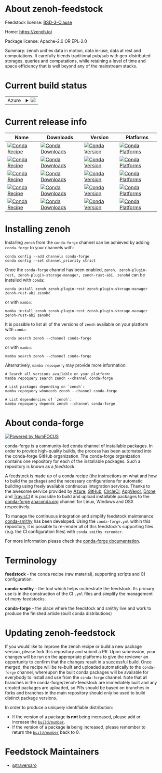 About zenoh-feedstock
=====================

Feedstock license: [BSD-3-Clause](https://github.com/conda-forge/zenoh-feedstock/blob/main/LICENSE.txt)

Home: https://zenoh.io/

Package license: Apache-2.0 OR EPL-2.0

Summary: zenoh unifies data in motion, data in-use, data at rest and computations. It carefully blends traditional pub/sub with geo-distributed storages, queries and computations, while retaining a level of time and space efficiency that is well beyond any of the mainstream stacks.

Current build status
====================


<table>
    
  <tr>
    <td>Azure</td>
    <td>
      <details>
        <summary>
          <a href="https://dev.azure.com/conda-forge/feedstock-builds/_build/latest?definitionId=22713&branchName=main">
            <img src="https://dev.azure.com/conda-forge/feedstock-builds/_apis/build/status/zenoh-feedstock?branchName=main">
          </a>
        </summary>
        <table>
          <thead><tr><th>Variant</th><th>Status</th></tr></thead>
          <tbody><tr>
              <td>linux_64</td>
              <td>
                <a href="https://dev.azure.com/conda-forge/feedstock-builds/_build/latest?definitionId=22713&branchName=main">
                  <img src="https://dev.azure.com/conda-forge/feedstock-builds/_apis/build/status/zenoh-feedstock?branchName=main&jobName=linux&configuration=linux%20linux_64_" alt="variant">
                </a>
              </td>
            </tr><tr>
              <td>osx_64</td>
              <td>
                <a href="https://dev.azure.com/conda-forge/feedstock-builds/_build/latest?definitionId=22713&branchName=main">
                  <img src="https://dev.azure.com/conda-forge/feedstock-builds/_apis/build/status/zenoh-feedstock?branchName=main&jobName=osx&configuration=osx%20osx_64_" alt="variant">
                </a>
              </td>
            </tr><tr>
              <td>win_64</td>
              <td>
                <a href="https://dev.azure.com/conda-forge/feedstock-builds/_build/latest?definitionId=22713&branchName=main">
                  <img src="https://dev.azure.com/conda-forge/feedstock-builds/_apis/build/status/zenoh-feedstock?branchName=main&jobName=win&configuration=win%20win_64_" alt="variant">
                </a>
              </td>
            </tr>
          </tbody>
        </table>
      </details>
    </td>
  </tr>
</table>

Current release info
====================

| Name | Downloads | Version | Platforms |
| --- | --- | --- | --- |
| [![Conda Recipe](https://img.shields.io/badge/recipe-zenoh-green.svg)](https://anaconda.org/conda-forge/zenoh) | [![Conda Downloads](https://img.shields.io/conda/dn/conda-forge/zenoh.svg)](https://anaconda.org/conda-forge/zenoh) | [![Conda Version](https://img.shields.io/conda/vn/conda-forge/zenoh.svg)](https://anaconda.org/conda-forge/zenoh) | [![Conda Platforms](https://img.shields.io/conda/pn/conda-forge/zenoh.svg)](https://anaconda.org/conda-forge/zenoh) |
| [![Conda Recipe](https://img.shields.io/badge/recipe-zenoh--plugin--rest-green.svg)](https://anaconda.org/conda-forge/zenoh-plugin-rest) | [![Conda Downloads](https://img.shields.io/conda/dn/conda-forge/zenoh-plugin-rest.svg)](https://anaconda.org/conda-forge/zenoh-plugin-rest) | [![Conda Version](https://img.shields.io/conda/vn/conda-forge/zenoh-plugin-rest.svg)](https://anaconda.org/conda-forge/zenoh-plugin-rest) | [![Conda Platforms](https://img.shields.io/conda/pn/conda-forge/zenoh-plugin-rest.svg)](https://anaconda.org/conda-forge/zenoh-plugin-rest) |
| [![Conda Recipe](https://img.shields.io/badge/recipe-zenoh--plugin--storage--manager-green.svg)](https://anaconda.org/conda-forge/zenoh-plugin-storage-manager) | [![Conda Downloads](https://img.shields.io/conda/dn/conda-forge/zenoh-plugin-storage-manager.svg)](https://anaconda.org/conda-forge/zenoh-plugin-storage-manager) | [![Conda Version](https://img.shields.io/conda/vn/conda-forge/zenoh-plugin-storage-manager.svg)](https://anaconda.org/conda-forge/zenoh-plugin-storage-manager) | [![Conda Platforms](https://img.shields.io/conda/pn/conda-forge/zenoh-plugin-storage-manager.svg)](https://anaconda.org/conda-forge/zenoh-plugin-storage-manager) |
| [![Conda Recipe](https://img.shields.io/badge/recipe-zenoh--rust--abi-green.svg)](https://anaconda.org/conda-forge/zenoh-rust-abi) | [![Conda Downloads](https://img.shields.io/conda/dn/conda-forge/zenoh-rust-abi.svg)](https://anaconda.org/conda-forge/zenoh-rust-abi) | [![Conda Version](https://img.shields.io/conda/vn/conda-forge/zenoh-rust-abi.svg)](https://anaconda.org/conda-forge/zenoh-rust-abi) | [![Conda Platforms](https://img.shields.io/conda/pn/conda-forge/zenoh-rust-abi.svg)](https://anaconda.org/conda-forge/zenoh-rust-abi) |
| [![Conda Recipe](https://img.shields.io/badge/recipe-zenohd-green.svg)](https://anaconda.org/conda-forge/zenohd) | [![Conda Downloads](https://img.shields.io/conda/dn/conda-forge/zenohd.svg)](https://anaconda.org/conda-forge/zenohd) | [![Conda Version](https://img.shields.io/conda/vn/conda-forge/zenohd.svg)](https://anaconda.org/conda-forge/zenohd) | [![Conda Platforms](https://img.shields.io/conda/pn/conda-forge/zenohd.svg)](https://anaconda.org/conda-forge/zenohd) |

Installing zenoh
================

Installing `zenoh` from the `conda-forge` channel can be achieved by adding `conda-forge` to your channels with:

```
conda config --add channels conda-forge
conda config --set channel_priority strict
```

Once the `conda-forge` channel has been enabled, `zenoh, zenoh-plugin-rest, zenoh-plugin-storage-manager, zenoh-rust-abi, zenohd` can be installed with `conda`:

```
conda install zenoh zenoh-plugin-rest zenoh-plugin-storage-manager zenoh-rust-abi zenohd
```

or with `mamba`:

```
mamba install zenoh zenoh-plugin-rest zenoh-plugin-storage-manager zenoh-rust-abi zenohd
```

It is possible to list all of the versions of `zenoh` available on your platform with `conda`:

```
conda search zenoh --channel conda-forge
```

or with `mamba`:

```
mamba search zenoh --channel conda-forge
```

Alternatively, `mamba repoquery` may provide more information:

```
# Search all versions available on your platform:
mamba repoquery search zenoh --channel conda-forge

# List packages depending on `zenoh`:
mamba repoquery whoneeds zenoh --channel conda-forge

# List dependencies of `zenoh`:
mamba repoquery depends zenoh --channel conda-forge
```


About conda-forge
=================

[![Powered by
NumFOCUS](https://img.shields.io/badge/powered%20by-NumFOCUS-orange.svg?style=flat&colorA=E1523D&colorB=007D8A)](https://numfocus.org)

conda-forge is a community-led conda channel of installable packages.
In order to provide high-quality builds, the process has been automated into the
conda-forge GitHub organization. The conda-forge organization contains one repository
for each of the installable packages. Such a repository is known as a *feedstock*.

A feedstock is made up of a conda recipe (the instructions on what and how to build
the package) and the necessary configurations for automatic building using freely
available continuous integration services. Thanks to the awesome service provided by
[Azure](https://azure.microsoft.com/en-us/services/devops/), [GitHub](https://github.com/),
[CircleCI](https://circleci.com/), [AppVeyor](https://www.appveyor.com/),
[Drone](https://cloud.drone.io/welcome), and [TravisCI](https://travis-ci.com/)
it is possible to build and upload installable packages to the
[conda-forge](https://anaconda.org/conda-forge) [anaconda.org](https://anaconda.org/)
channel for Linux, Windows and OSX respectively.

To manage the continuous integration and simplify feedstock maintenance
[conda-smithy](https://github.com/conda-forge/conda-smithy) has been developed.
Using the ``conda-forge.yml`` within this repository, it is possible to re-render all of
this feedstock's supporting files (e.g. the CI configuration files) with ``conda smithy rerender``.

For more information please check the [conda-forge documentation](https://conda-forge.org/docs/).

Terminology
===========

**feedstock** - the conda recipe (raw material), supporting scripts and CI configuration.

**conda-smithy** - the tool which helps orchestrate the feedstock.
                   Its primary use is in the construction of the CI ``.yml`` files
                   and simplify the management of *many* feedstocks.

**conda-forge** - the place where the feedstock and smithy live and work to
                  produce the finished article (built conda distributions)


Updating zenoh-feedstock
========================

If you would like to improve the zenoh recipe or build a new
package version, please fork this repository and submit a PR. Upon submission,
your changes will be run on the appropriate platforms to give the reviewer an
opportunity to confirm that the changes result in a successful build. Once
merged, the recipe will be re-built and uploaded automatically to the
`conda-forge` channel, whereupon the built conda packages will be available for
everybody to install and use from the `conda-forge` channel.
Note that all branches in the conda-forge/zenoh-feedstock are
immediately built and any created packages are uploaded, so PRs should be based
on branches in forks and branches in the main repository should only be used to
build distinct package versions.

In order to produce a uniquely identifiable distribution:
 * If the version of a package **is not** being increased, please add or increase
   the [``build/number``](https://docs.conda.io/projects/conda-build/en/latest/resources/define-metadata.html#build-number-and-string).
 * If the version of a package **is** being increased, please remember to return
   the [``build/number``](https://docs.conda.io/projects/conda-build/en/latest/resources/define-metadata.html#build-number-and-string)
   back to 0.

Feedstock Maintainers
=====================

* [@traversaro](https://github.com/traversaro/)

